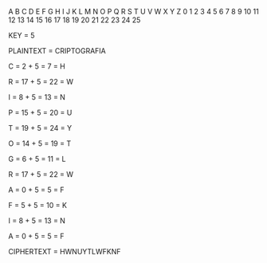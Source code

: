 A B C D E F G H I J  K  L  M  N  O  P  Q  R  S  T  U  V  W  X  Y  Z
0 1 2 3 4 5 6 7 8 9 10 11 12  13 14 15 16 17 18 19 20 21 22 23 24 25

KEY = 5

PLAINTEXT = CRIPTOGRAFIA

C = 2 + 5 = 7 = H

R = 17 + 5 = 22 = W

I = 8 + 5 = 13 = N

P = 15 + 5 = 20 = U

T = 19 + 5 = 24 = Y

O = 14 + 5 = 19 = T

G = 6 + 5 = 11 = L

R = 17 + 5 = 22 = W

A = 0 + 5 = 5 = F

F = 5 + 5 = 10 = K

I = 8 + 5 = 13 = N

A = 0 + 5 = 5 = F

CIPHERTEXT = HWNUYTLWFKNF